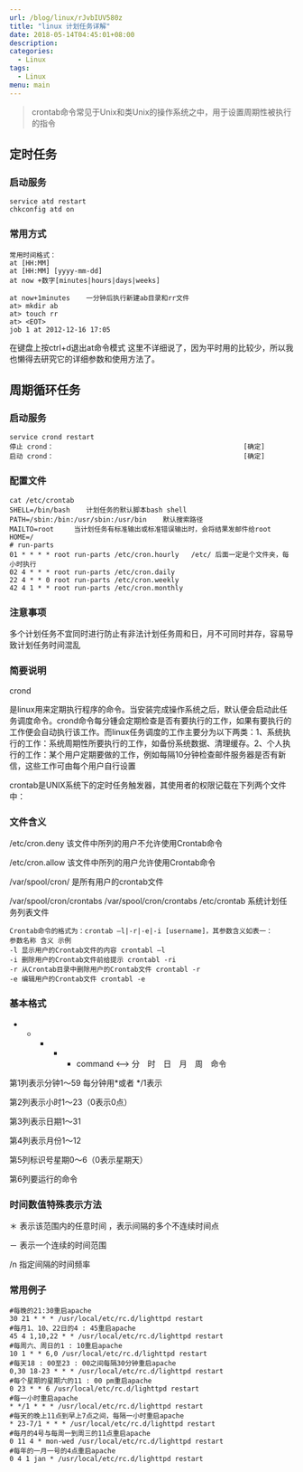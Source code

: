 ```yaml
---
url: /blog/linux/rJvbIUV580z
title: "linux 计划任务详解"
date: 2018-05-14T04:45:01+08:00
description:
categories:
  - Linux
tags:
  - Linux
menu: main
---
```


> crontab命令常见于Unix和类Unix的操作系统之中，用于设置周期性被执行的指令

## 定时任务

### 启动服务

```
service atd restart
chkconfig atd on

```

### 常用方式

```
常用时间格式：
at [HH:MM]
at [HH:MM] [yyyy-mm-dd]
at now +数字[minutes|hours|days|weeks]

at now+1minutes    一分钟后执行新建ab目录和rr文件
at> mkdir ab
at> touch rr
at> <EOT>
job 1 at 2012-12-16 17:05

```

在键盘上按ctrl+d退出at命令模式 这里不详细说了，因为平时用的比较少，所以我也懒得去研究它的详细参数和使用方法了。

## 周期循环任务

### 启动服务

```
service crond restart
停止 crond：                                               [确定]
启动 crond：                                               [确定]

```

### 配置文件

```
cat /etc/crontab
SHELL=/bin/bash    计划任务的默认脚本bash shell
PATH=/sbin:/bin:/usr/sbin:/usr/bin    默认搜索路径
MAILTO=root     当计划任务有标准输出或标准错误输出时，会将结果发邮件给root
HOME=/
# run-parts
01 * * * * root run-parts /etc/cron.hourly   /etc/ 后面一定是个文件夹，每小时执行
02 4 * * * root run-parts /etc/cron.daily
22 4 * * 0 root run-parts /etc/cron.weekly
42 4 1 * * root run-parts /etc/cron.monthly

```

### 注意事项

多个计划任务不宜同时进行防止有非法计划任务周和日，月不可同时并存，容易导致计划任务时间混乱

### 简要说明

crond

是linux用来定期执行程序的命令。当安装完成操作系统之后，默认便会启动此任务调度命令。crond命令每分锺会定期检查是否有要执行的工作，如果有要执行的工作便会自动执行该工作。而linux任务调度的工作主要分为以下两类：1、系统执行的工作：系统周期性所要执行的工作，如备份系统数据、清理缓存。2、个人执行的工作：某个用户定期要做的工作，例如每隔10分钟检查邮件服务器是否有新信，这些工作可由每个用户自行设置

crontab是UNIX系统下的定时任务触发器，其使用者的权限记载在下列两个文件中：

### 文件含义

/etc/cron.deny 该文件中所列的用户不允许使用Crontab命令

/etc/cron.allow 该文件中所列的用户允许使用Crontab命令

/var/spool/cron/ 是所有用户的crontab文件

/var/spool/cron/crontabs /var/spool/cron/crontabs /etc/crontab 系统计划任务列表文件

```
Crontab命令的格式为：crontab –l|-r|-e|-i [username]，其参数含义如表一：
参数名称 含义 示例
-l 显示用户的Crontab文件的内容 crontabl –l
-i 删除用户的Crontab文件前给提示 crontabl -ri
-r 从Crontab目录中删除用户的Crontab文件 crontabl -r
-e 编辑用户的Crontab文件 crontabl -e

```

### 基本格式

- * * * * command <--> 分　时　日　月　周　命令


第1列表示分钟1～59 每分钟用*或者 */1表示

第2列表示小时1～23（0表示0点）

第3列表示日期1～31

第4列表示月份1～12

第5列标识号星期0～6（0表示星期天）

第6列要运行的命令

### 时间数值特殊表示方法

＊ 表示该范围内的任意时间 ，表示间隔的多个不连续时间点

－ 表示一个连续的时间范围

/n 指定间隔的时间频率

### 常用例子

```
#每晚的21:30重启apache
30 21 * * * /usr/local/etc/rc.d/lighttpd restart
#每月1、10、22日的4 : 45重启apache
45 4 1,10,22 * * /usr/local/etc/rc.d/lighttpd restart
#每周六、周日的1 : 10重启apache
10 1 * * 6,0 /usr/local/etc/rc.d/lighttpd restart
#每天18 : 00至23 : 00之间每隔30分钟重启apache
0,30 18-23 * * * /usr/local/etc/rc.d/lighttpd restart
#每个星期的星期六的11 : 00 pm重启apache
0 23 * * 6 /usr/local/etc/rc.d/lighttpd restart
#每一小时重启apache
* */1 * * * /usr/local/etc/rc.d/lighttpd restart
#每天的晚上11点到早上7点之间，每隔一小时重启apache
* 23-7/1 * * * /usr/local/etc/rc.d/lighttpd restart
#每月的4号与每周一到周三的11点重启apache
0 11 4 * mon-wed /usr/local/etc/rc.d/lighttpd restart
#每年的一月一号的4点重启apache
0 4 1 jan * /usr/local/etc/rc.d/lighttpd restart

```